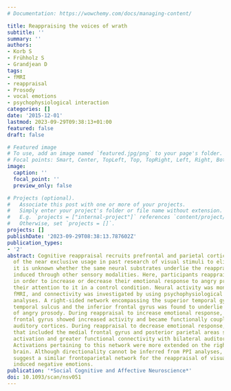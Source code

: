 ```yaml
---
# Documentation: https://wowchemy.com/docs/managing-content/

title: Reappraising the voices of wrath
subtitle: ''
summary: ''
authors:
- Korb S
- Frühholz S
- Grandjean D
tags:
- fMRI
- reappraisal
- Prosody
- vocal emotions
- psychophysiological interaction
categories: []
date: '2015-12-01'
lastmod: 2023-09-29T09:38:13+01:00
featured: false
draft: false

# Featured image
# To use, add an image named `featured.jpg/png` to your page's folder.
# Focal points: Smart, Center, TopLeft, Top, TopRight, Left, Right, BottomLeft, Bottom, BottomRight.
image:
  caption: ''
  focal_point: ''
  preview_only: false

# Projects (optional).
#   Associate this post with one or more of your projects.
#   Simply enter your project's folder or file name without extension.
#   E.g. `projects = ["internal-project"]` references `content/project/deep-learning/index.md`.
#   Otherwise, set `projects = []`.
projects: []
publishDate: '2023-09-29T08:38:13.787602Z'
publication_types:
- '2'
abstract: Cognitive reappraisal recruits prefrontal and parietal cortical areas. Because
  of the near exclusive usage in past research of visual stimuli to elicit emotions,
  it is unknown whether the same neural substrates underlie the reappraisal of emotions
  induced through other sensory modalities. Here, participants reappraised their emotions
  in order to increase or decrease their emotional response to angry prosody, or maintained
  their attention to it in a control condition. Neural activity was monitored with
  fMRI, and connectivity was investigated by using psychophysiological interaction
  analyses. A right-sided network encompassing the superior temporal gyrus, the superior
  temporal sulcus and the inferior frontal gyrus was found to underlie the processing
  of angry prosody. During reappraisal to increase emotional response, the left superior
  frontal gyrus showed increased activity and became functionally coupled to right
  auditory cortices. During reappraisal to decrease emotional response, a network
  that included the medial frontal gyrus and posterior parietal areas showed increased
  activation and greater functional connectivity with bilateral auditory regions.
  Activations pertaining to this network were more extended on the right side of the
  brain. Although directionality cannot be inferred from PPI analyses, the findings
  suggest a similar frontoparietal network for the reappraisal of visually and auditorily
  induced negative emotions.
publication: '*Social Cognitive and Affective Neuroscience*'
doi: 10.1093/scan/nsv051
---
```

